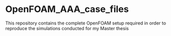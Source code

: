 # OpenFOAM_AAA_case_files
This repository contains the complete OpenFOAM setup required in order to reproduce the simulations conducted for my Master thesis 
